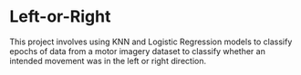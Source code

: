 # Left-or-Right
This project involves using KNN and Logistic Regression models to classify epochs of data from a motor imagery dataset to classify whether an intended movement was in the left or right direction.
